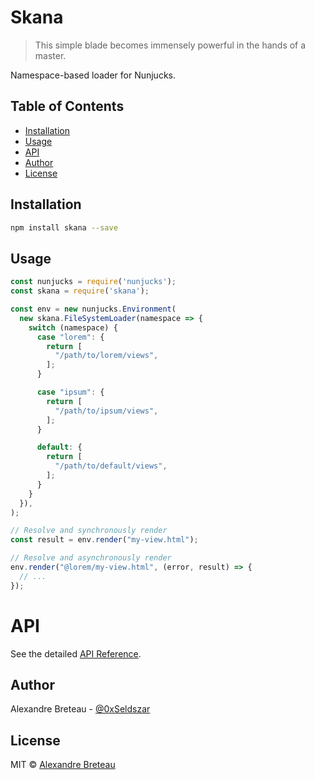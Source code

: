 # Skana

> This simple blade becomes immensely powerful in the hands of a master.

Namespace-based loader for Nunjucks.

## Table of Contents

- [Installation](#installation)
- [Usage](#usage)
- [API](#api)
- [Author](#author)
- [License](#license)

## Installation

```bash
npm install skana --save
```

## Usage

```javascript
const nunjucks = require('nunjucks');
const skana = require('skana');

const env = new nunjucks.Environment(
  new skana.FileSystemLoader(namespace => {
    switch (namespace) {
      case "lorem": {
        return [
          "/path/to/lorem/views",
        ];
      }

      case "ipsum": {
        return [
          "/path/to/ipsum/views",
        ];
      }

      default: {
        return [
          "/path/to/default/views",
        ];
      }
    }
  }),
);

// Resolve and synchronously render
const result = env.render("my-view.html");

// Resolve and asynchronously render
env.render("@lorem/my-view.html", (error, result) => {
  // ...
});
```

# API

See the detailed [API Reference](API.md).

## Author

Alexandre Breteau - [@0xSeldszar](https://twitter.com/0xSeldszar)

## License

MIT © [Alexandre Breteau](https://seldszar.fr)
